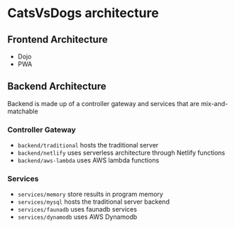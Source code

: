 # CatsVsDogs architecture

## Frontend Architecture

-   Dojo
-   PWA

## Backend Architecture

Backend is made up of a controller gateway and services that are mix-and-matchable

### Controller Gateway

-   `backend/traditional` hosts the traditional server
-   `backend/netlify` uses serverless architecture through Netlify functions
-   `backend/aws-lambda` uses AWS lambda functions

### Services

-   `services/memory` store results in program memory
-   `services/mysql` hosts the traditional server backend
-   `services/faunadb` uses faunadb services
-   `services/dynamodb` uses AWS Dynamodb
